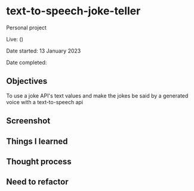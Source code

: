 # text-to-speech-joke-teller

Personal project

Live: ()

Date started: 13 January 2023

Date completed:

## Objectives

To use a joke API's text values and make the jokes be said by a generated voice with a text-to-speech api

## Screenshot

## Things I learned

## Thought process

## Need to refactor
